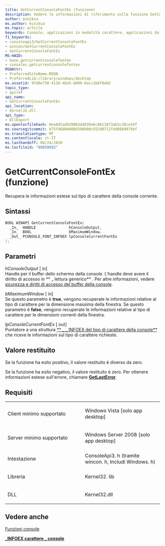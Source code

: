 ```yaml
---
title: GetCurrentConsoleFontEx (funzione)
description: Vedere le informazioni di riferimento sulla funzione GetCurrentConsoleFontEx, che recupera le informazioni estese sul tipo di carattere della console attualmente utilizzato.
author: miniksa
ms.author: miniksa
ms.topic: article
keywords: Console, applicazioni in modalità carattere, applicazioni da riga di comando, applicazioni Terminal, API console
f1_keywords:
- consoleapi3/GetCurrentConsoleFontEx
- wincon/GetCurrentConsoleFontEx
- GetCurrentConsoleFontEx
MS-HAID:
- base.getcurrentconsolefontex
- consoles.getcurrentconsolefontex
MSHAttr:
- PreferredSiteName:MSDN
- PreferredLib:/library/windows/desktop
ms.assetid: 97d8e730-4110-4be5-b099-0acc1b6f8eb5
topic_type:
- apiref
api_name:
- GetCurrentConsoleFontEx
api_location:
- Kernel32.dll
api_type:
- DllExport
ms.openlocfilehash: 0ea8d5ad928003d4039a6c8611073ab3c38ce34f
ms.sourcegitcommit: b75f4688e080d300b80c552d0711fdd86b9974bf
ms.translationtype: MT
ms.contentlocale: it-IT
ms.lasthandoff: 08/24/2020
ms.locfileid: "89059692"
---
```

# <a name="getcurrentconsolefontex-function"></a>GetCurrentConsoleFontEx (funzione)


Recupera le informazioni estese sul tipo di carattere della console corrente.

<a name="syntax"></a>Sintassi
------

```C
BOOL WINAPI GetCurrentConsoleFontEx(
  _In_  HANDLE               hConsoleOutput,
  _In_  BOOL                 bMaximumWindow,
  _Out_ PCONSOLE_FONT_INFOEX lpConsoleCurrentFontEx
);
```

<a name="parameters"></a>Parametri
----------

*hConsoleOutput* \[ in\]  
Handle per il buffer dello schermo della console. L'handle deve avere il diritto di accesso in ** \_ lettura generico** . Per altre informazioni, vedere [sicurezza e diritti di accesso del buffer della console](console-buffer-security-and-access-rights.md).

*bMaximumWindow* \[ in\]  
Se questo parametro è **true**, vengono recuperate le informazioni relative al tipo di carattere per la dimensione massima della finestra. Se questo parametro è **false**, vengono recuperate le informazioni relative al tipo di carattere per le dimensioni correnti della finestra.

*lpConsoleCurrentFontEx* \[ out\]  
Puntatore a una struttura [** \_ \_ INFOEX del tipo di carattere della console**](console-font-infoex.md) che riceve le informazioni sul tipo di carattere richieste.

<a name="return-value"></a>Valore restituito
------------

Se la funzione ha esito positivo, il valore restituito è diverso da zero.

Se la funzione ha esito negativo, il valore restituito è zero. Per ottenere informazioni estese sull'errore, chiamare [**GetLastError**](https://msdn.microsoft.com/library/windows/desktop/ms679360).

<a name="requirements"></a>Requisiti
------------

<table>
<colgroup>
<col width="50%" />
<col width="50%" />
</colgroup>
<tbody>
<tr class="odd">
<td><p>Client minimo supportato</p></td>
<td><p>Windows Vista [solo app desktop]</p></td>
</tr>
<tr class="even">
<td><p>Server minimo supportato</p></td>
<td><p>Windows Server 2008 [solo app desktop]</p></td>
</tr>
<tr class="odd">
<td><p>Intestazione</p></td>
<td>ConsoleApi3. h (tramite wincon. h, Includi Windows. h)</td>
</tr>
<tr class="even">
<td><p>Libreria</p></td>
<td>Kernel32. lib</td>
</tr>
<tr class="odd">
<td><p>DLL</p></td>
<td>Kernel32.dll</td>
</tr>
<tr class="even">
</tr>
<tr class="odd">
</tr>
<tr class="even">
</tr>
</tbody>
</table>

## <a name="span-idsee_alsospansee-also"></a><span id="see_also"></span>Vedere anche


[Funzioni console](console-functions.md)

[**\_INFOEX carattere \_ console**](console-font-infoex.md)

 

 





